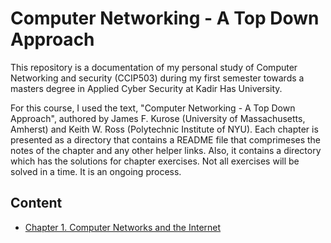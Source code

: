 # Computer Networking - A Top Down Approach

This repository is a documentation of my personal study of Computer Networking and security (CCIP503) during my first semester towards a masters degree in Applied Cyber Security at Kadir Has University.

For this course, I used the text, "Computer Networking - A Top Down Approach", authored by James F. Kurose (University of Massachusetts, Amherst) and Keith W. Ross (Polytechnic Institute of NYU). Each chapter is presented as a directory that contains a README file that comprimeses the notes of the chapter and any other helper links. Also, it contains a directory which has the solutions for chapter exercises. Not all exercises will be solved in a time. It is an ongoing process.

## Content

- [Chapter 1. Computer Networks and the Internet](https://github.com/Iykechuks11/CCIP503-Computer-Networking-and-Security/tree/master/01.%20Computer%20Networks%20and%20the%20Internet)
